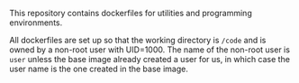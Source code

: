 This repository contains dockerfiles for utilities and programming environments.

All dockerfiles are set up so that the working directory is `/code` and is owned by a non-root user with UID=1000. The name of the non-root user is `user` unless the base image already created a user for us, in which case the user name is the one created in the base image.
